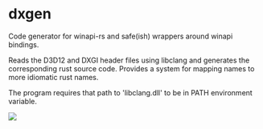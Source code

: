 dxgen
=====

Code generator for winapi-rs and safe(ish) wrappers around winapi bindings.

Reads the D3D12 and DXGI header files using libclang and generates the corresponding rust source code. Provides a system for mapping names to more idiomatic rust names.

The program requires that path to 'libclang.dll' to be in PATH environment variable.

![](http://i.imgur.com/zLHKwJx.png?1)
